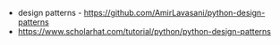 - design patterns - https://github.com/AmirLavasani/python-design-patterns
- https://www.scholarhat.com/tutorial/python/python-design-patterns
